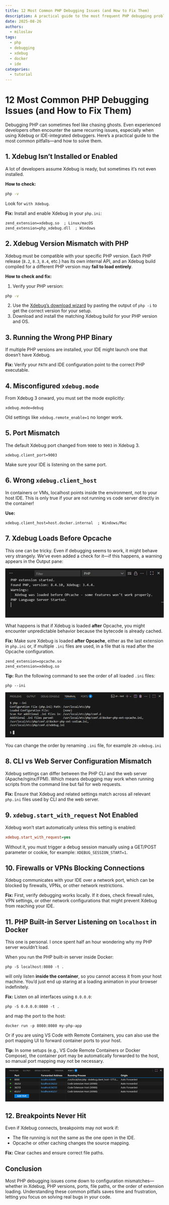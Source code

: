 ```yaml
---
title: 12 Most Common PHP Debugging Issues (and How to Fix Them)
description: A practical guide to the most frequent PHP debugging problems with Xdebug and IDE-integrated debuggers, and how to fix them.
date: 2025-08-26
authors:
  - miloslav
tags:
  - php
  - debugging
  - xdebug
  - docker
  - ide
categories:
  - tutorial
---
```



# 12 Most Common PHP Debugging Issues (and How to Fix Them)

Debugging PHP can sometimes feel like chasing ghosts. Even experienced developers often encounter the same recurring issues, especially when using Xdebug or IDE-integrated debuggers. Here’s a practical guide to the most common pitfalls—and how to solve them.  

<!-- more -->

## 1. Xdebug Isn’t Installed or Enabled

A lot of developers assume Xdebug is ready, but sometimes it’s not even installed.

**How to check:**  
```bash
php -v
```

Look for `with Xdebug`.

**Fix:** Install and enable Xdebug in your `php.ini`:

```
zend_extension=xdebug.so  ; Linux/macOS
zend_extension=php_xdebug.dll  ; Windows
```

## 2. Xdebug Version Mismatch with PHP

Xdebug must be compatible with your specific PHP version. Each PHP release (`8.2`, `8.3`, `8.4`, etc.) has its own internal API, and an Xdebug build compiled for a different PHP version may **fail to load entirely**.

**How to check and fix:**
1. Verify your PHP version:
```bash
php -v
```
2. Use the [Xdebug’s download wizard](https://xdebug.org/wizard) by pasting the output of `php -i` to get the correct version for your setup.
3. Download and install the matching Xdebug build for your PHP version and OS.

## 3. Running the Wrong PHP Binary

If multiple PHP versions are installed, your IDE might launch one that doesn’t have Xdebug.

**Fix:** Verify your `PATH` and IDE configuration point to the correct PHP executable.

## 4. Misconfigured `xdebug.mode`

From Xdebug 3 onward, you must set the mode explicitly:

```
xdebug.mode=debug
```
Old settings like `xdebug.remote_enable=1` no longer work.

## 5. Port Mismatch

The default Xdebug port changed from `9000` to `9003` in Xdebug 3.

```
xdebug.client_port=9003
```

Make sure your IDE is listening on the same port.

## 6. Wrong `xdebug.client_host`

In containers or VMs, localhost points inside the environment, not to your host IDE. This is only true if your are not running vs code server directly in the container!

**Use:**
```
xdebug.client_host=host.docker.internal  ; Windows/Mac
```

## 7. Xdebug Loads Before Opcache

This one can be tricky. Even if debugging seems to work, it might behave very strangely. We’ve even added a check for it—if this happens, a warning appears in the Output pane:

![Warning that Xdebug](imgs/most-common-php-debugging-issues/xdebug-loading-order-warning.png)

What happens is that if Xdebug is loaded **after** Opcache, you might encounter unpredictable behavior because the bytecode is already cached.

**Fix:** Make sure Xdebug is loaded **after Opcache**, either as the last extension in `php.ini` or, if multiple `.ini` files are used, in a file that is read after the Opcache configuration.

```
zend_extension=opcache.so
zend_extension=xdebug.so
```

**Tip:** Run the following command to see the order of all loaded `.ini` files:

```
php --ini
```

![php --ini command](imgs/most-common-php-debugging-issues/phpini_cmd.png)

You can change the order by renaming `.ini` file, for example `20-xdebug.ini`

## 8. CLI vs Web Server Configuration Mismatch

Xdebug settings can differ between the PHP CLI and the web server (Apache/nginx/FPM). Which means debugging may work when running scripts from the command line but fail for web requests.

**Fix:** Ensure that Xdebug and related settings match across all relevant `php.ini` files used by CLI and the web server.

## 9. `xdebug.start_with_request` Not Enabled

Xdebug won’t start automatically unless this setting is enabled:

```ini
xdebug.start_with_request=yes
```

Without it, you must trigger a debug session manually using a GET/POST parameter or cookie, for example: `XDEBUG_SESSION_START=1`.

## 10. Firewalls or VPNs Blocking Connections

Xdebug communicates with your IDE over a network port, which can be blocked by firewalls, VPNs, or other network restrictions.  

**Fix:** First, verify debugging works locally. If it does, check firewall rules, VPN settings, or other network configurations that might prevent Xdebug from reaching your IDE.

## 11. PHP Built-in Server Listening on `localhost` in Docker

This one is personal. I once spent half an hour wondering why my PHP server wouldn’t load.

When you run the PHP built-in server inside Docker:

```
php -S localhost:8080 -t .
```

will only listen **inside the container**, so you cannot access it from your host machine. You’d just end up staring at a loading animation in your browser indefinitely.

**Fix:** Listen on all interfaces using `0.0.0.0`:

```
php -S 0.0.0.0:8080 -t .
```

and map the port to the host:

```
docker run -p 8080:8080 my-php-app
```

Or if you are using VS Code with Remote Containers, you can also use the port mapping UI to forward container ports to your host.

**Tip:** In some setups (e.g., VS Code Remote Containers or Docker Compose), the container port may be automatically forwarded to the host, so manual port mapping may not be necessary.

![Port forwarding UI in VS Code](imgs/most-common-php-debugging-issues/port-forwarding.png)

## 12. Breakpoints Never Hit

Even if Xdebug connects, breakpoints may not work if:

- The file running is not the same as the one open in the IDE.
- Opcache or other caching changes the source mapping.

**Fix:** Clear caches and ensure correct file paths.

## Conclusion

Most PHP debugging issues come down to configuration mismatches—whether in Xdebug, PHP versions, ports, file paths, or the order of extension loading. Understanding these common pitfalls saves time and frustration, letting you focus on solving real bugs in your code.